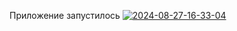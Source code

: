 Приложение запустилось
<a href='https://postimg.cc/f3MCgrXN' target='_blank'><img src='https://i.postimg.cc/f3MCgrXN/2024-08-27-16-33-04.png' border='0' alt='2024-08-27-16-33-04'/></a>
